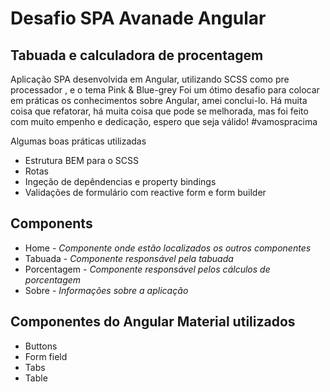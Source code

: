 # Desafio SPA Avanade Angular

## Tabuada e calculadora de procentagem

Aplicação SPA desenvolvida em Angular, utilizando SCSS como pre processador , e o tema Pink & Blue-grey
Foi um ótimo desafio para colocar em práticas os conhecimentos sobre Angular, amei conclui-lo.
Há muita coisa que refatorar, há muita coisa que pode se melhorada, mas foi feito com muito empenho e dedicação, espero que seja válido! #vamospracima

Algumas boas práticas utilizadas

- Estrutura BEM para o SCSS
- Rotas
- Ingeção de depêndencias e property bindings
- Validações de formulário com reactive form e form builder

## Components

- Home - _Componente onde estão localizados os outros componentes_
- Tabuada - _Componente responsável pela tabuada_
- Porcentagem - _Componente responsável pelos cálculos de porcentagem_
- Sobre - _Informações sobre a aplicação_

## Componentes do Angular Material utilizados

- Buttons
- Form field
- Tabs
- Table
